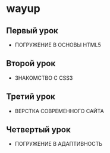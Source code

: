 # wayup

## Первый урок
* ПОГРУЖЕНИЕ В ОСНОВЫ HTML5

## Второй урок
* ЗНАКОМСТВО С CSS3

## Третий урок
* ВЕРСТКА СОВРЕМЕННОГО САЙТА

## Четвертый урок
* ПОГРУЖЕНИЕ В АДАПТИВНОСТЬ